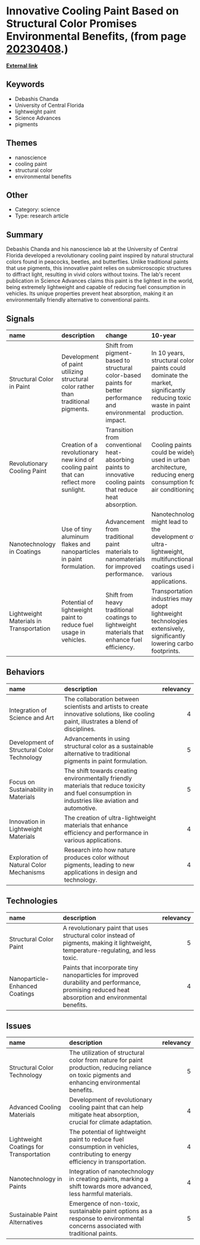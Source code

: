 # __Innovative Cooling Paint Based on Structural Color Promises Environmental Benefits__, (from page [20230408](https://kghosh.substack.com/p/20230408).)

__[External link](https://www.wired.com/story/lightest-paint-in-the-world/)__



## Keywords

* Debashis Chanda
* University of Central Florida
* lightweight paint
* Science Advances
* pigments

## Themes

* nanoscience
* cooling paint
* structural color
* environmental benefits

## Other

* Category: science
* Type: research article

## Summary

Debashis Chanda and his nanoscience lab at the University of Central Florida developed a revolutionary cooling paint inspired by natural structural colors found in peacocks, beetles, and butterflies. Unlike traditional paints that use pigments, this innovative paint relies on submicroscopic structures to diffract light, resulting in vivid colors without toxins. The lab's recent publication in Science Advances claims this paint is the lightest in the world, being extremely lightweight and capable of reducing fuel consumption in vehicles. Its unique properties prevent heat absorption, making it an environmentally friendly alternative to conventional paints.

## Signals

| name                                    | description                                                                           | change                                                                                                       | 10-year                                                                                                                   | driving-force                                                                                |   relevancy |
|:----------------------------------------|:--------------------------------------------------------------------------------------|:-------------------------------------------------------------------------------------------------------------|:--------------------------------------------------------------------------------------------------------------------------|:---------------------------------------------------------------------------------------------|------------:|
| Structural Color in Paint               | Development of paint utilizing structural color rather than traditional pigments.     | Shift from pigment-based to structural color-based paints for better performance and environmental impact.   | In 10 years, structural color paints could dominate the market, significantly reducing toxic waste in paint production.   | Growing environmental concerns and the need for sustainable materials in various industries. |           4 |
| Revolutionary Cooling Paint             | Creation of a revolutionary new kind of cooling paint that can reflect more sunlight. | Transition from conventional heat-absorbing paints to innovative cooling paints that reduce heat absorption. | Cooling paints could be widely used in urban architecture, reducing energy consumption for air conditioning.              | The increasing effects of climate change and the demand for energy-efficient solutions.      |           5 |
| Nanotechnology in Coatings              | Use of tiny aluminum flakes and nanoparticles in paint formulation.                   | Advancement from traditional paint materials to nanomaterials for improved performance.                      | Nanotechnology might lead to the development of ultra-lightweight, multifunctional coatings used in various applications. | The rapid advancement in nanotechnology and its applications in various fields.              |           4 |
| Lightweight Materials in Transportation | Potential of lightweight paint to reduce fuel usage in vehicles.                      | Shift from heavy traditional coatings to lightweight materials that enhance fuel efficiency.                 | Transportation industries may adopt lightweight technologies extensively, significantly lowering carbon footprints.       | The push for sustainability and efficiency in transportation to combat climate change.       |           5 |

## Behaviors

| name                                       | description                                                                                                                                         |   relevancy |
|:-------------------------------------------|:----------------------------------------------------------------------------------------------------------------------------------------------------|------------:|
| Integration of Science and Art             | The collaboration between scientists and artists to create innovative solutions, like cooling paint, illustrates a blend of disciplines.            |           4 |
| Development of Structural Color Technology | Advancements in using structural color as a sustainable alternative to traditional pigments in paint formulation.                                   |           5 |
| Focus on Sustainability in Materials       | The shift towards creating environmentally friendly materials that reduce toxicity and fuel consumption in industries like aviation and automotive. |           5 |
| Innovation in Lightweight Materials        | The creation of ultra-lightweight materials that enhance efficiency and performance in various applications.                                        |           4 |
| Exploration of Natural Color Mechanisms    | Research into how nature produces color without pigments, leading to new applications in design and technology.                                     |           4 |

## Technologies

| name                           | description                                                                                                                                       |   relevancy |
|:-------------------------------|:--------------------------------------------------------------------------------------------------------------------------------------------------|------------:|
| Structural Color Paint         | A revolutionary paint that uses structural color instead of pigments, making it lightweight, temperature-regulating, and less toxic.              |           5 |
| Nanoparticle-Enhanced Coatings | Paints that incorporate tiny nanoparticles for improved durability and performance, promising reduced heat absorption and environmental benefits. |           4 |

## Issues

| name                                    | description                                                                                                                                     |   relevancy |
|:----------------------------------------|:------------------------------------------------------------------------------------------------------------------------------------------------|------------:|
| Structural Color Technology             | The utilization of structural color from nature for paint production, reducing reliance on toxic pigments and enhancing environmental benefits. |           5 |
| Advanced Cooling Materials              | Development of revolutionary cooling paint that can help mitigate heat absorption, crucial for climate adaptation.                              |           4 |
| Lightweight Coatings for Transportation | The potential of lightweight paint to reduce fuel consumption in vehicles, contributing to energy efficiency in transportation.                 |           4 |
| Nanotechnology in Paints                | Integration of nanotechnology in creating paints, marking a shift towards more advanced, less harmful materials.                                |           4 |
| Sustainable Paint Alternatives          | Emergence of non-toxic, sustainable paint options as a response to environmental concerns associated with traditional paints.                   |           5 |